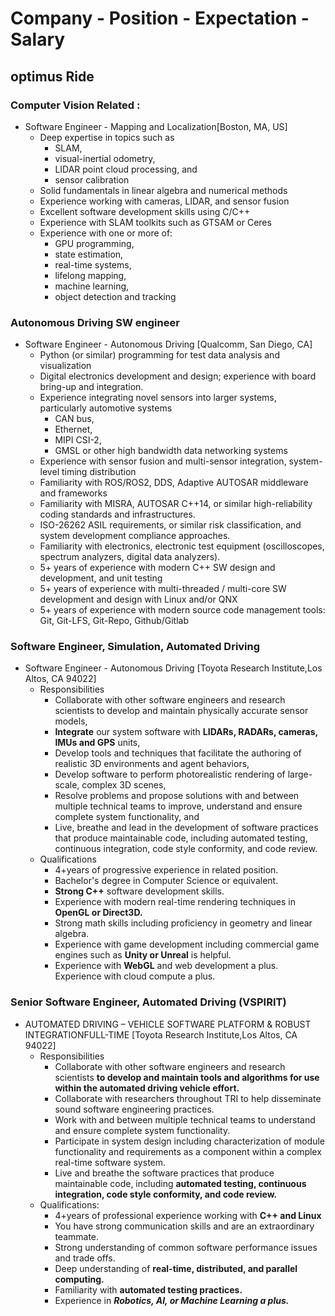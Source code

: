 # Company - Position - Expectation - Salary

## optimus Ride

###  Computer Vision Related :
- Software Engineer - Mapping and Localization[Boston, MA, US]
  - Deep expertise in topics such as 
    + SLAM, 
    + visual-inertial odometry, 
    + LIDAR point cloud processing, and 
    + sensor calibration
  - Solid fundamentals in linear algebra and numerical methods
  - Experience working with cameras, LIDAR, and sensor fusion
  - Excellent software development skills using C/C++
  - Experience with SLAM toolkits such as GTSAM or Ceres
  - Experience with one or more of: 
    + GPU programming, 
    + state estimation, 
    + real-time systems, 
    + lifelong mapping, 
    + machine learning, 
    + object detection and tracking

### Autonomous Driving SW engineer
- Software Engineer - Autonomous Driving [Qualcomm, San Diego, CA]
  - Python (or similar) programming for test data analysis and visualization
  - Digital electronics development and design; experience with board bring-up and integration.
  - Experience integrating novel sensors into larger systems, particularly automotive systems
    + CAN bus, 
    + Ethernet, 
    + MIPI CSI-2, 
    + GMSL or other high bandwidth data networking systems
  - Experience with sensor fusion and multi-sensor integration, system-level timing distribution
  - Familiarity with ROS/ROS2, DDS, Adaptive AUTOSAR middleware and frameworks
  - Familiarity with MISRA, AUTOSAR C++14, or similar high-reliability coding standards and infrastructures.
  - ISO-26262 ASIL requirements, or similar risk classification, and system development compliance approaches.
  - Familiarity with electronics, electronic test equipment (oscilloscopes, spectrum analyzers, digital data analyzers).
  - 5+ years of experience with modern C++ SW design and development, and unit testing
  - 5+ years of experience with multi-threaded / multi-core SW development and design with Linux and/or QNX
  - 5+ years of experience with modern source code management tools: Git, Git-LFS, Git-Repo, Github/Gitlab
  
  
### Software Engineer, Simulation, Automated Driving
- Software Engineer - Autonomous Driving [Toyota Research Institute,Los Altos, CA 94022]
  + Responsibilities
    - Collaborate with other software engineers and research scientists to develop and maintain physically accurate sensor models,
    - __Integrate__ our system software with __LIDARs, RADARs, cameras, IMUs and GPS__ units,
    - Develop tools and techniques that facilitate the authoring of realistic 3D environments and agent behaviors,
    - Develop software to perform photorealistic rendering of large-scale, complex 3D scenes,
    - Resolve problems and propose solutions with and between multiple technical teams to improve, understand and ensure complete system functionality, and
    - Live, breathe and lead in the development of software practices that produce maintainable code, including automated testing, continuous integration, code style conformity, and code review.
  + Qualifications
    - 4+years of progressive experience in related position.
    - Bachelor's degree in Computer Science or equivalent.
    - __Strong C++__ software development skills.
    - Experience with modern real-time rendering techniques in __OpenGL or Direct3D.__
    - Strong math skills including proficiency in geometry and linear algebra.
    - Experience with game development including commercial game engines such as __Unity or Unreal__ is helpful.
    - Experience with __WebGL__ and web development a plus. Experience with cloud compute a plus.
    
### Senior Software Engineer, Automated Driving (VSPIRIT)
- AUTOMATED DRIVING – VEHICLE SOFTWARE PLATFORM & ROBUST INTEGRATIONFULL-TIME [Toyota Research Institute,Los Altos, CA 94022]
  + Responsibilities
    - Collaborate with other software engineers and research scientists __to develop and maintain tools and algorithms for use within the automated driving vehicle effort.__
    - Collaborate with researchers throughout TRI to help disseminate sound software engineering practices.
    - Work with and between multiple technical teams to understand and ensure complete system functionality.
    - Participate in system design including characterization of module functionality and requirements as a component within a complex real-time software system.
    - Live and breathe the software practices that produce maintainable code, including __automated testing, continuous integration, code style conformity, and code review.__
  + Qualifications:
    - 4+years of professional experience working with __C++ and Linux__
    - You have strong communication skills and are an extraordinary teammate.
    - Strong understanding of common software performance issues and trade offs.
    - Deep understanding of __real-time, distributed, and parallel computing.__
    - Familiarity with __automated testing practices.__
    - Experience in __*Robotics, AI, or Machine Learning a plus.*__

